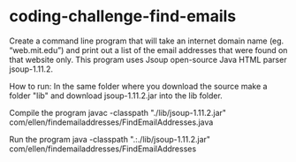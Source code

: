 # coding-challenge-find-emails
Create a command line program that will take an internet domain name (eg. “web.mit.edu”) and print out a list of the email addresses that were found on that website only.
This program uses Jsoup open-source Java HTML parser jsoup-1.11.2. 

How to run:
In the same folder where you download the source make a folder "lib" and download jsoup-1.11.2.jar into the lib folder.

Compile the program
javac -classpath "./lib/jsoup-1.11.2.jar" com/ellen/findemailaddresses/FindEmailAddresses.java

Run the program
 java -classpath ".:./lib/jsoup-1.11.2.jar" com/ellen/findemailaddresses/FindEmailAddresses <url>
